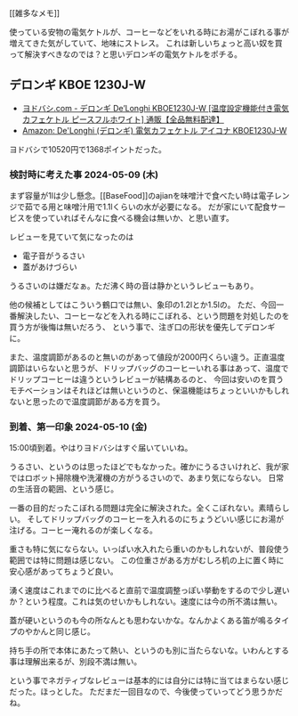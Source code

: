 [[雑多なメモ]]

使っている安物の電気ケトルが、コーヒーなどをいれる時にお湯がこぼれる事が増えてきた気がしていて、地味にストレス。
これは新しいちょっと高い奴を買って解決すべきなのでは？と思いデロンギの電気ケトルをポチる。

## デロンギ KBOE 1230J-W

- [ヨドバシ.com - デロンギ De’Longhi KBOE1230J-W [温度設定機能付き電気カフェケトル ピースフルホワイト] 通販【全品無料配達】](https://www.yodobashi.com/product/100000001004267993/)
- [Amazon: De'Longhi (デロンギ) 電気カフェケトル アイコナ KBOE1230J-W](https://amzn.to/3UxtvdU)

ヨドバシで10520円で1368ポイントだった。

### 検討時に考えた事 2024-05-09 (木)

まず容量が1lは少し懸念。[[BaseFood]]のajianを味噌汁で食べたい時は電子レンジで茹でる用と味噌汁用で1.1lくらいの水が必要になる。
だが家にいて配食サービスを使っていればそんなに食べる機会は無いか、と思い直す。

レビューを見ていて気になったのは

- 電子音がうるさい
- 蓋があけづらい

うるさいのは嫌だなぁ。ただ沸く時の音は静かというレビューもあり。

他の候補としてはこういう鶴口では無い、象印の1.2lとか1.5lの。
ただ、今回一番解決したい、コーヒーなどを入れる時にこぼれる、という問題を対処したのを買う方が後悔は無いだろう、
という事で、注ぎ口の形状を優先してデロンギに。

また、温度調節があるのと無いのがあって値段が2000円くらい違う。正直温度調節はいらないと思うが、ドリップバッグのコーヒーいれる事はあって、温度でドリップコーヒーは違うというレビューが結構あるのと、
今回は安いのを買うモチベーションはそれほどは無いというのと、保温機能はちょっといいかもしれないと思ったので温度調節がある方を買う。

### 到着、第一印象 2024-05-10 (金)

15:00頃到着。やはりヨドバシはすぐ届いていいね。

うるさい、というのは思ったほどでもなかった。確かにうるさいけれど、我が家ではロボット掃除機や洗濯機の方がうるさいので、あまり気にならない。
日常の生活音の範囲、という感じ。

一番の目的だったこぼれる問題は完全に解決された。全くこぼれない。素晴らしい。
そしてドリップバッグのコーヒーを入れるのにちょうどいい感じにお湯が注げる。コーヒー淹れるのが楽しくなる。

重さも特に気にならない。いっぱい水入れたら重いのかもしれないが、普段使う範囲では特に問題は感じない。
この位重さがある方がむしろ机の上に置く時に安心感があってちょうど良い。

湧く速度はこれまでのに比べると直前で温度調整っぽい挙動をするので少し遅いか？という程度。これは気のせいかもしれない。速度には今の所不満は無い。

蓋が硬いというのも今の所なんとも思わないかな。なんかよくある笛が鳴るタイプのやかんと同じ感じ。

持ち手の所で本体にあたって熱い、というのも別に当たらないな。いわんとする事は理解出来るが、別段不満は無い。

という事でネガティブなレビューは基本的には自分には特に当てはまらない感じだった。ほっとした。
ただまだ一回目なので、今後使っていってどう思うかだね。